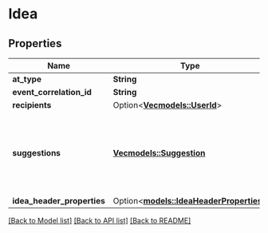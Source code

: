 # Idea

## Properties

Name | Type | Description | Notes
------------ | ------------- | ------------- | -------------
**at_type** | **String** |  | 
**event_correlation_id** | **String** |  | 
**recipients** | Option<[**Vec<models::UserId>**](UserId.md)> |  | [optional]
**suggestions** | [**Vec<models::Suggestion>**](Suggestion.md) | Suggestions must contain at least one of: either a text or textElements (but not both), a structuredTemplate, or structuredElements. | 
**idea_header_properties** | Option<[**models::IdeaHeaderProperties**](IdeaHeaderProperties.md)> |  | [optional]

[[Back to Model list]](../README.md#documentation-for-models) [[Back to API list]](../README.md#documentation-for-api-endpoints) [[Back to README]](../README.md)


